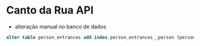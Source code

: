 # Canto da Rua API

- alteração manual no banco de dados

```sql
alter table person_entrances add index person_entrances__person (person);
```
